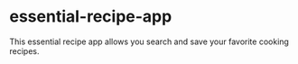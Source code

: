 # essential-recipe-app
This essential recipe app allows you search and save your favorite cooking recipes.
